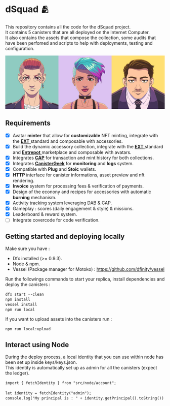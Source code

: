 # dSquad 🫂

This repository contains all the code for the dSquad project. <br/> It contains 5 canisters that are all deployed on the Internet Computer. <br/> It also contains the assets that compose the collection, some audits that have been perfomed and scripts to help with deployments, testing and configuration.

<img src="assets/others/main-board.jpeg" width="700px">
 
## Requirements
- [x] Avatar **minter** that allow for **customizable** NFT minting, integrate with the <a href="https://github.com/aviate-labs/ext.std" target="_blank"> **EXT** </a> standard and composable with accessories.
- [x] Build the dynamic accessory collection, integrate with the <a href="https://github.com/aviate-labs/ext.std" target="_blank"> **EXT** </a> standard and <a href="https://github.com/Toniq-Labs/entrepot-app" target="_blank"> **Entrepot** </a> marketplace and composable with avatars.
- [x] Integrates [**CAP**](https://cap.ooo) for transaction and mint history for both collections.
- [x] Integrates [**CanisterGeek**](https://cusyh-iyaaa-aaaah-qcpba-cai.raw.ic0.app/) for **monitoring** and **logs** system.
- [x] Compatible with **Plug** and **Stoic** wallets.
- [x] **HTTP** interface for canister informations, asset preview and nft rendering.
- [x] **Invoice** system for processing fees & verification of payments.
- [x] Design of the econony and recipes for accessories with automatic **burning** mechanism.
- [x] Activity tracking system leveraging DAB & CAP.
- [x] Gameplay : scores (daily engagement & style) & missions.
- [x] Leaderboard & reward system.
- [ ] Integrate covercode for code verification.

## Getting started and deploying locally

Make sure you have :

- Dfx installed (>= 0.9.3).
- Node & npm.
- Vessel (Package manager for Motoko) : https://github.com/dfinity/vessel

Run the followings commands to start your replica, install dependencies and deploy the canisters :

```
dfx start --clean
npm install
vessel install
npm run local
```

If you want to upload assets into the canisters run :

```
npm run local:upload
```

## Interact using Node

During the deploy process, a local identity that you can use within node has been set up inside keys/keys.json. <br/>
This identity is automatically set up as admin for all the canisters (expect the ledger).

```
import { fetchIdentity } from "src/node/account";

let identity = fetchIdentity("admin");
console.log("My principal is : " + identity.getPrincipal().toString())
```
